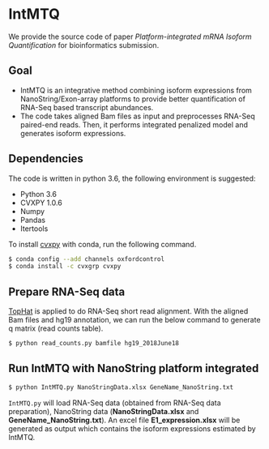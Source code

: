 # IntMTQ
We provide the source code of paper *Platform-integrated mRNA Isoform Quantification* for bioinformatics submission. 

## Goal
 - IntMTQ is an integrative method combining isoform expressions from NanoString/Exon-array platforms to provide better quantification of RNA-Seq based transcript abundances.
 - The code takes aligned Bam files as input and preprocesses RNA-Seq paired-end reads. Then, it performs integrated penalized model and generates isoform expressions.

## Dependencies
The code is written in python 3.6, the following environment is suggested:

 - Python 3.6
 - CVXPY 1.0.6
 - Numpy
 - Pandas
 - Itertools

To install [cvxpy] with conda, run the following command.
```sh
$ conda config --add channels oxfordcontrol
$ conda install -c cvxgrp cvxpy
```

## Prepare RNA-Seq data
[TopHat] is applied to do RNA-Seq short read alignment. With the aligned Bam files and hg19 annotation, we can run the below command to generate q matrix (read counts table).
```sh
$ python read_counts.py bamfile hg19_2018June18 
```

## Run IntMTQ with NanoString platform integrated
```sh
$ python IntMTQ.py NanoStringData.xlsx GeneName_NanoString.txt 
```
`IntMTQ.py` will load RNA-Seq data (obtained from RNA-Seq data preparation), NanoString data (**NanoStringData.xlsx** and **GeneName_NanoString.txt**). An excel file **E1_expression.xlsx** will be generated as output which contains the isoform expressions estimated by IntMTQ.       







 [cvxpy]: <https://www.cvxpy.org/index.html>
 [TopHat]: <https://ccb.jhu.edu/software/tophat/index.shtml>
